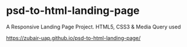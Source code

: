 # psd-to-html-landing-page
 A Responsive Landing Page Project. HTML5, CSS3 & Media Query used
 
https://zubair-uap.github.io/psd-to-html-landing-page/
